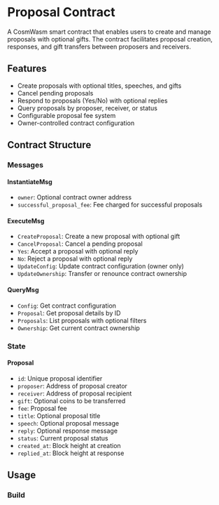 
# Proposal Contract

A CosmWasm smart contract that enables users to create and manage proposals with optional gifts. The contract facilitates proposal creation, responses, and gift transfers between proposers and receivers.

## Features

- Create proposals with optional titles, speeches, and gifts
- Cancel pending proposals
- Respond to proposals (Yes/No) with optional replies
- Query proposals by proposer, receiver, or status
- Configurable proposal fee system
- Owner-controlled contract configuration

## Contract Structure

### Messages

#### InstantiateMsg
- `owner`: Optional contract owner address
- `successful_proposal_fee`: Fee charged for successful proposals

#### ExecuteMsg
- `CreateProposal`: Create a new proposal with optional gift
- `CancelProposal`: Cancel a pending proposal
- `Yes`: Accept a proposal with optional reply
- `No`: Reject a proposal with optional reply
- `UpdateConfig`: Update contract configuration (owner only)
- `UpdateOwnership`: Transfer or renounce contract ownership

#### QueryMsg
- `Config`: Get contract configuration
- `Proposal`: Get proposal details by ID
- `Proposals`: List proposals with optional filters
- `Ownership`: Get current contract ownership

### State

#### Proposal
- `id`: Unique proposal identifier
- `proposer`: Address of proposal creator
- `receiver`: Address of proposal recipient
- `gift`: Optional coins to be transferred
- `fee`: Proposal fee
- `title`: Optional proposal title
- `speech`: Optional proposal message
- `reply`: Optional response message
- `status`: Current proposal status
- `created_at`: Block height at creation
- `replied_at`: Block height at response

## Usage

### Build
